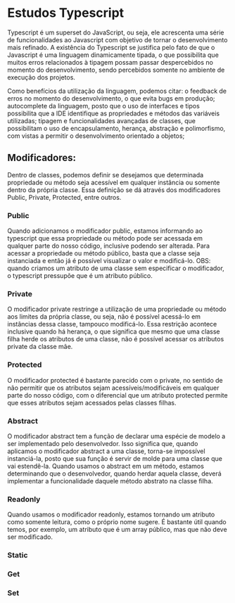 # Estudos Typescript

Typescript é um superset do JavaScript, ou seja, ele acrescenta uma série de funcionalidades ao Javascript com objetivo de tornar o desenvolvimento mais refinado. A existência do Typescript se justifica pelo fato de que o Javascript é uma linguagem dinamicamente tipada, o que possibilita que muitos erros relacionados à tipagem possam passar despercebidos no momento do desenvolvimento, sendo percebidos somente no ambiente de execução dos projetos.

Como benefícios da utilização da linguagem, podemos citar: o feedback de erros no momento do desenvolvimento, o que evita bugs em produção; autocomplete da linguagem, posto que o uso de interfaces e tipos possibilita que a IDE identifique as propriedades e métodos das variáveis utilizadas; tipagem e funcionalidades avançadas de classes, que possibilitam o uso de encapsulamento, herança, abstração e polimorfismo, com vistas a permitir o desenvolvimento orientado a objetos;

## Modificadores:

Dentro de classes, podemos definir se desejamos que determinada propriedade ou método seja acessível em qualquer instância ou somente dentro da própria classe. Essa definição se dá através dos modificadores Public, Private, Protected, entre outros. 

### Public
Quando adicionamos o modificador public, estamos informando ao typescript que essa propriedade ou método pode ser acessada em qualquer parte do nosso código, inclusive podendo ser alterada. Para acessar a propriedade ou método público, basta que a classe seja instanciada e então já é possível visualizar o valor e modificá-lo. OBS: quando criamos um atributo de uma classe sem especificar o modificador, o typescript pressupõe que é um atributo público.
 
### Private 
O modificador private restringe a utilização de uma propriedade ou método aos limites da própria classe, ou seja, não é possível acessá-lo em instâncias dessa classe, tampouco modificá-lo. Essa restrição acontece inclusive quando há herança, o que significa que mesmo que uma classe filha herde os atributos de uma classe, não é possível acessar os atributos private da classe mãe.

### Protected

O modificador protected é bastante parecido com o private, no sentido de não permitir que os atributos sejam acessíveis/modificáveis em qualquer parte do nosso código, com o diferencial que um atributo protected permite que esses atributos sejam acessados pelas classes filhas.

### Abstract
O modificador abstract tem a função de declarar uma espécie de modelo a ser implementado pelo desenvolvedor. Isso significa que, quando aplicamos o modificador abstract a uma classe, torna-se impossível instanciá-la, posto que sua função é servir de molde para uma classe que vai estendê-la. 
Quando usamos o abstract em um método, estamos determinando que o desenvolvedor, quando herdar aquela classe, deverá implementar a funcionalidade daquele método abstrato na classe filha.

### Readonly
Quando usamos o modificador readonly, estamos tornando um atributo como somente leitura, como o próprio nome sugere. É bastante útil quando temos, por exemplo, um atributo que é um array público, mas que não deve ser modificado.


### Static


### Get

### Set

